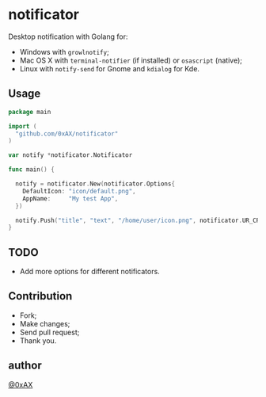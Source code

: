 notificator
===========================

Desktop notification with Golang for:

  * Windows with `growlnotify`;
  * Mac OS X with `terminal-notifier` (if installed) or `osascript` (native);
  * Linux with `notify-send` for Gnome and `kdialog` for Kde.

Usage
------

```go
package main

import (
  "github.com/0xAX/notificator"
)

var notify *notificator.Notificator

func main() {

  notify = notificator.New(notificator.Options{
    DefaultIcon: "icon/default.png",
    AppName:     "My test App",
  })

  notify.Push("title", "text", "/home/user/icon.png", notificator.UR_CRITICAL)
}
```

TODO
-----

  * Add more options for different notificators.

Сontribution
------------

  * Fork;
  * Make changes;
  * Send pull request;
  * Thank you.

author
----------

[@0xAX](https://twitter.com/0xAX)
